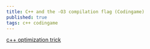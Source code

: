 ```yaml
---
title: C++ and the -O3 compilation flag (Codingame)
published: true
tags: c++ codingame
---
```


[c++ optimization trick](https://www.codingame.com/forum/t/c-and-the-o3-compilation-flag/1670/15)

